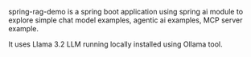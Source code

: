 spring-rag-demo is a spring boot application using spring ai module to explore simple chat model examples, agentic ai examples, MCP server example.

It uses Llama 3.2 LLM running locally installed using Ollama tool.
